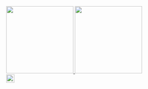 <div>
  <a href="https://beacons.ai/rafaballerini">
  <img height="180em" src="https://github-readme-stats.vercel.app/api?username=MendesK98&show_icons=true&theme=tokyonight&include_all_commits=true&count_private=true"/>
  <img height="180em" src="https://github-readme-stats.vercel.app/api/top-langs/?username=MendesK98&layout=compact&langs_count=16&theme=tokyonight"/>
</div>
<div>
<img a href="https://shields.braskam.com/home" height="22em" src="https://shields.braskam.com/v1/shields?name=facebook&format=circle&size=small&iconColor=efebeb&fontColor=191919username=MendesK98&layout=compact&langs_count=16&theme=tokyonight"/>

</div>
